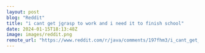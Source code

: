 ```yaml
---
layout: post
blog: "Reddit"
title: "i cant get jgrasp to work and i need it to finish school"
date: 2024-01-15T18:13:48Z
image: images/reddit.png
remote_url: "https://www.reddit.com/r/java/comments/197fhm3/i_cant_get_jgrasp_to_work_and_i_need_it_to_finish/"
---
```

